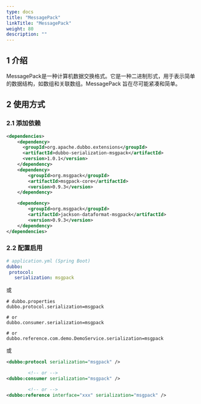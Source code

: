 ```yaml
---
type: docs
title: "MessagePack"
linkTitle: "MessagePack"
weight: 80
description: ""
---
```


## 1 介绍

MessagePack是一种计算机数据交换格式。它是一种二进制形式，用于表示简单的数据结构，如数组和关联数组。MessagePack 旨在尽可能紧凑和简单。

## 2 使用方式

### 2.1 添加依赖

```xml
<dependencies>
    <dependency>
      <groupId>org.apache.dubbo.extensions</groupId>
      <artifactId>dubbo-serialization-msgpack</artifactId>
      <version>1.0.1</version>
    </dependency>
    <dependency>
        <groupId>org.msgpack</groupId>
        <artifactId>msgpack-core</artifactId>
        <version>0.9.3</version>
    </dependency>

    <dependency>
        <groupId>org.msgpack</groupId>
        <artifactId>jackson-dataformat-msgpack</artifactId>
        <version>0.9.3</version>
    </dependency>
</dependencies>
```

### 2.2 配置启用


```yaml
# application.yml (Spring Boot)
dubbo:
 protocol:
   serialization: msgpack
```
或
```properties
# dubbo.properties
dubbo.protocol.serialization=msgpack

# or
dubbo.consumer.serialization=msgpack

# or
dubbo.reference.com.demo.DemoService.serialization=msgpack
```
或
```xml
<dubbo:protocol serialization="msgpack" />

        <!-- or -->
<dubbo:consumer serialization="msgpack" />

        <!-- or -->
<dubbo:reference interface="xxx" serialization="msgpack" />
```